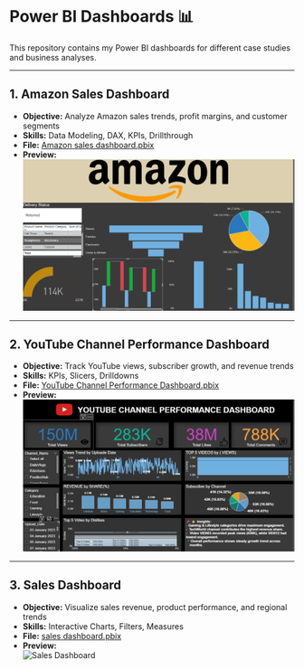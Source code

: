 # Power BI Dashboards 📊

This repository contains my Power BI dashboards for different case studies and business analyses.  

---

## 1. Amazon Sales Dashboard
- **Objective:** Analyze Amazon sales trends, profit margins, and customer segments  
- **Skills:** Data Modeling, DAX, KPIs, Drillthrough  
- **File:** [Amazon sales dashboard.pbix](Amazon%20sales%20dashboard.pbix)  
- **Preview:**  
  ![Amazon Dashboard](amazon_dashboard.png)

---

## 2. YouTube Channel Performance Dashboard
- **Objective:** Track YouTube views, subscriber growth, and revenue trends  
- **Skills:** KPIs, Slicers, Drilldowns  
- **File:** [YouTube Channel Performance Dashboard.pbix](YouTube%20Channel%20Performance%20Dashboard.pbix)  
- **Preview:**  
  ![YouTube Dashboard](youtube_dashboard.png)

---

## 3. Sales Dashboard
- **Objective:** Visualize sales revenue, product performance, and regional trends  
- **Skills:** Interactive Charts, Filters, Measures  
- **File:** [sales dashboard.pbix](sales%20dashboard.pbix)  
- **Preview:**  
  ![Sales Dashboard](zomato_dashboard.png)

